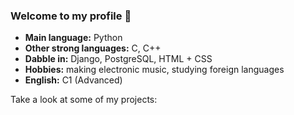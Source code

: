 ### Welcome to my profile 👋

- **Main language:** Python
- **Other strong languages:** C, C++
- **Dabble in:** Django, PostgreSQL, HTML + CSS
- **Hobbies:** making electronic music, studying foreign languages
- **English:** C1 (Advanced)

Take a look at some of my projects:

<!--
**ashaikeus/ashaikeus** is a ✨ _special_ ✨ repository because its `README.md` (this file) appears on your GitHub profile.

Here are some ideas to get you started:

- 🔭 I’m currently working on ...
- 🌱 I’m currently learning ...
- 👯 I’m looking to collaborate on ...
- 🤔 I’m looking for help with ...
- 💬 Ask me about ...
- 📫 How to reach me: ...
- 😄 Pronouns: ...
- ⚡ Fun fact: ...
-->
